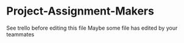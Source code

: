 # Project-Assignment-Makers

See trello before editing this file
Maybe some file has edited by your teammates
